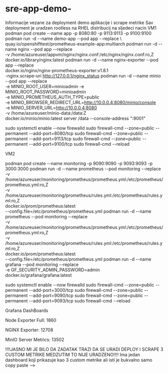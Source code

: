 # sre-app-demo-
Informacije vezane za deployment demo aplikacije i scrape metrike
Sav deployment je uradzen rootless na RHEL distribucij na sljedeci nacin 
VM1
podman pod create --name app -p 8080:80 -p 9113:9113 -p 9100:9100
podman run -d --name demo-app --pod app --replace \ quay.io/openshifttest/prometheus-example-app:multiarch
podman run -d --name nginx --pod app --replace \
  -v /home/azureuser/appvm/nginx/nginx.conf:/etc/nginx/nginx.conf:ro,Z \
  docker.io/library/nginx:latest
  podman run -d --name nginx-exporter --pod app --replace \
  docker.io/nginx/nginx-prometheus-exporter:v1.8.1 \
  -nginx.scrape-uri http://127.0.0.1/nginx_status
podman run -d --name minio --pod app --replace \
  -e MINIO_ROOT_USER=minioadmin -e MINIO_ROOT_PASSWORD=minioadmin \
  -e MINIO_PROMETHEUS_AUTH_TYPE=public \
  -e MINIO_BROWSER_REDIRECT_URL=http://10.0.0.4:8080/minio/console \
  -e MINIO_SERVER_URL=http://10.0.0.4:8080 \
  -v /home/azureuser/minio-data:/data:Z \
  docker.io/minio/minio:latest server /data --console-address ":9001"

sudo systemctl enable --now firewalld
sudo firewall-cmd --zone=public --permanent --add-port=8080/tcp
sudo firewall-cmd --zone=public --permanent --add-port=9113/tcp
sudo firewall-cmd --zone=public --permanent --add-port=9100/tcp
sudo firewall-cmd --reload

VM2

podman pod create --name monitoring -p 9090:9090 -p 9093:9093 -p 3000:3000
podman run -d --name prometheus --pod monitoring --replace \
  -v /home/azureuser/monitoring/prometheus/prometheus.yml:/etc/prometheus/prometheus.yml:ro,Z \
  -v /home/azureuser/monitoring/prometheus/rules.yml:/etc/prometheus/rules.yml:ro,Z \
  docker.io/prom/prometheus:latest \
  --config.file=/etc/prometheus/prometheus.yml
podman run -d --name prometheus --pod monitoring --replace \
  -v /home/azureuser/monitoring/prometheus/prometheus.yml:/etc/prometheus/prometheus.yml:ro,Z \
  -v /home/azureuser/monitoring/prometheus/rules.yml:/etc/prometheus/rules.yml:ro,Z \
  docker.io/prom/prometheus:latest \
  --config.file=/etc/prometheus/prometheus.yml
podman run -d --name grafana --pod monitoring --replace \
  -e GF_SECURITY_ADMIN_PASSWORD=admin \
  docker.io/grafana/grafana:latest


sudo systemctl enable --now firewalld
sudo firewall-cmd --zone=public --permanent --add-port=3000/tcp
sudo firewall-cmd --zone=public --permanent --add-port=9090/tcp
sudo firewall-cmd --zone=public --permanent --add-port=9093/tcp
sudo firewall-cmd --reload

Grafana DashBoards

Node Exporter Full: 1860

NGINX Exporter: 12708

MinIO Server Metrics: 13502

!!!!JASNO MI JE BILO DA ZADATAK TRAZI DA SE URADI DEPLOY I SCRAPE 3 CUSTOM METRIKE MEDZUTIM TO NIJE URADZENO!!!!
Ima jedan dashboard koji prikazuje kao 3 custom metrike ali isti je bukvalno samo copy paste -->


